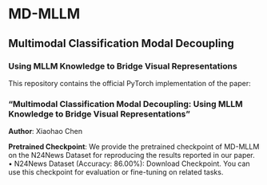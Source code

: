 # **MD-MLLM**
## **Multimodal Classification Modal Decoupling**
### **Using MLLM Knowledge to Bridge Visual Representations**

This repository contains the official PyTorch implementation of the paper:

### **“Multimodal Classification Modal Decoupling: Using MLLM Knowledge to Bridge Visual Representations”**

**Author**: Xiaohao Chen


**Pretrained Checkpoint**:
We provide the pretrained checkpoint of MD-MLLM on the N24News Dataset for reproducing the results reported in our paper.
	•	N24News Dataset (Accuracy: 86.00%): Download Checkpoint.
 You can use this checkpoint for evaluation or fine-tuning on related tasks.
